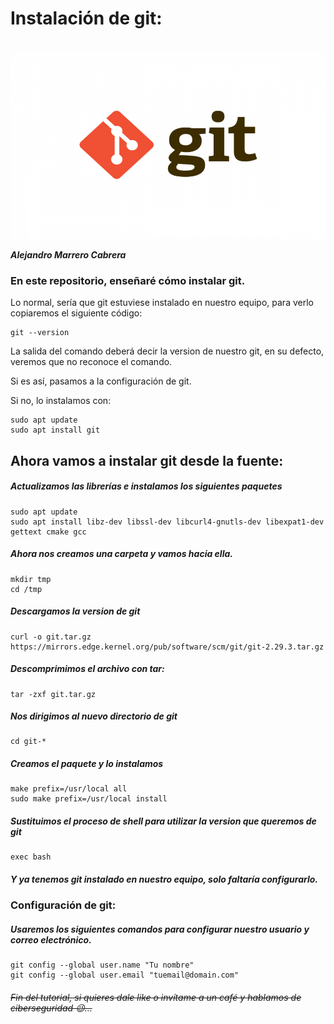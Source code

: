 # Instalación de git:

<div align="center">
    <br>
        <img src="git.png" width="550" height="300">
    <br>
</div>

***Alejandro Marrero Cabrera***

### En este repositorio, enseñaré cómo instalar git.

Lo normal, sería que git estuviese instalado en nuestro equipo, para verlo copiaremos el siguiente código:
```
git --version
```
La salida del comando deberá decir la version de nuestro git, en su defecto, veremos que no reconoce el comando.

Si es así, pasamos a la configuración de git.

Si no, lo instalamos con:

```
sudo apt update
sudo apt install git
```
## Ahora vamos a instalar git desde la fuente:
##### Actualizamos las librerías e instalamos los siguientes paquetes
```
sudo apt update
sudo apt install libz-dev libssl-dev libcurl4-gnutls-dev libexpat1-dev gettext cmake gcc
```
#####  Ahora nos creamos una carpeta y vamos hacia ella.
```
mkdir tmp
cd /tmp
```

##### Descargamos la version de git
```
curl -o git.tar.gz https://mirrors.edge.kernel.org/pub/software/scm/git/git-2.29.3.tar.gz
```
##### Descomprimimos el archivo con tar:
```
tar -zxf git.tar.gz
```
##### Nos dirigimos al nuevo directorio de git
```
cd git-*
```
##### Creamos el paquete y lo instalamos
```
make prefix=/usr/local all
sudo make prefix=/usr/local install
```
##### Sustituimos el proceso de shell para utilizar la version que queremos de git
```
exec bash
```
##### Y ya tenemos git instalado en nuestro equipo, solo faltaría configurarlo.

### Configuración de git:

##### Usaremos los siguientes comandos para configurar nuestro usuario y correo electrónico.

```
git config --global user.name "Tu nombre"
git config --global user.email "tuemail@domain.com"
```

###### ~~Fin del tutorial, si quieres dale like o invítame a un café y hablamos de ciberseguridad 😉...~~

